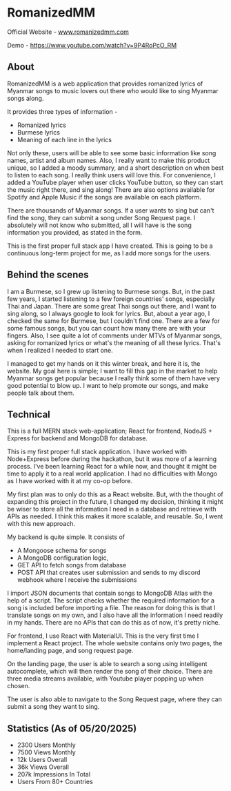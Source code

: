 # RomanizedMM
Official Website - www.romanizedmm.com

Demo - https://www.youtube.com/watch?v=9P4RoPcO_RM
## About
RomanizedMM is a web application that provides romanized lyrics of Myanmar songs to 
music lovers out there who would like to sing Myanmar songs along. 

It provides three types of information -
* Romanized lyrics
* Burmese lyrics
* Meaning of each line in the lyrics

Not only these, users will be able to see some basic information like song names,
artist and album names. Also, I really want to make this product unique, so I added a moody summary, and a short description on when best to listen to each song. I really think
users will love this. For convenience, I added a YouTube player when user clicks YouTube button, so they can start the music right there, and sing along! There are also options available for Spotify
and Apple Music if the songs are available on each platform.

There are thousands of Myanmar songs. If a user wants to sing but can't find the song, they can submit a song under Song Request page. I absolutely will not know who submitted,
all I will have is the song information you provided, as stated in the form. 

This is the first proper full stack app I have created. This is going to be a continuous long-term project for me, as 
I add more songs for the users. 

## Behind the scenes

I am a Burmese, so I grew up listening to Burmese songs. But, in the past few years, I started listening to a few foreign countries' songs, especially Thai and Japan.
There are some great Thai songs out there, and I want to sing along, so I always google to look for lyrics. But, about a year ago, I checked the same for Burmese, 
but I couldn't find one. There are a few for some famous songs, but you can count how many there are with your fingers. Also, I see quite a lot of comments under MTVs of 
Myanmar songs, asking for romanized lyrics or what's the meaning of all these lyrics. That's when I realized I needed to start one.

I managed to get my hands on it this winter break, and here it is, the website. My goal here is simple; I want to fill this gap in the market to help Myanmar songs get popular 
because I really think some of them have very good potential to blow up. I want to help promote our songs, and make people talk about them.

## Technical

This is a full MERN stack web-application; React for frontend, NodeJS + Express for backend and MongoDB for database. 

This is my first proper full stack application. I have worked with Node+Express before during the hackathon, but it was more of a learning process.
I've been learning React for a while now, and thought it might be time to apply it to a real world application. I had no difficulties with Mongo
as I have worked with it at my co-op before.

My first plan was to only do this as a React website. But, with the thought of expanding this project in the future, I changed my decision,
thinking it might be wiser to store all the information I need in a database and retrieve with APIs as needed. I think this makes it more scalable,
and reusable. So, I went with this new approach.

My backend is quite simple. It consists of 
* A Mongoose schema for songs
* A MongoDB configuration logic, 
* GET API to fetch songs from database
* POST API that creates user submission and sends to my discord webhook where I receive the submissions

I import JSON documents that contain songs to MongoDB Atlas with the help of a script. 
The script checks whether the required information for a song is included before importing a file. 
The reason for doing this is that I translate songs on my own, and I also have all the information I need readily in my hands. There are no APIs that can do this as of now, it's pretty niche.

For frontend, I use React with MaterialUI. This is the very first time I implement a React project. 
The whole website contains only two pages, the home/landing page, and song request page. 

On the landing page, the user is able to search a song using intelligent autocomplete, which will then
render the song of their choice. There are three media streams available, with Youtube player popping up when chosen.

The user is also able to navigate to the Song Request page, where they can submit a song they want to sing. 

## Statistics (As of 05/20/2025)

- 2300 Users Monthly
- 7500 Views Monthly
- 12k Users Overall
- 36k Views Overall
- 207k Impressions In Total
- Users From 80+ Countries




